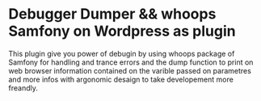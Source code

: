 # Debugger Dumper && whoops Samfony on Wordpress as plugin
This plugin give you power of debugin by using whoops package of Samfony for handling and trance errors and the dump function to print on web browser information contained on the varible passed on parametres and more infos with argonomic desaign to take developement more freandly.
